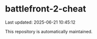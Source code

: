 # battlefront-2-cheat

Last updated: 2025-06-21 10:45:12

This repository is automatically maintained.
